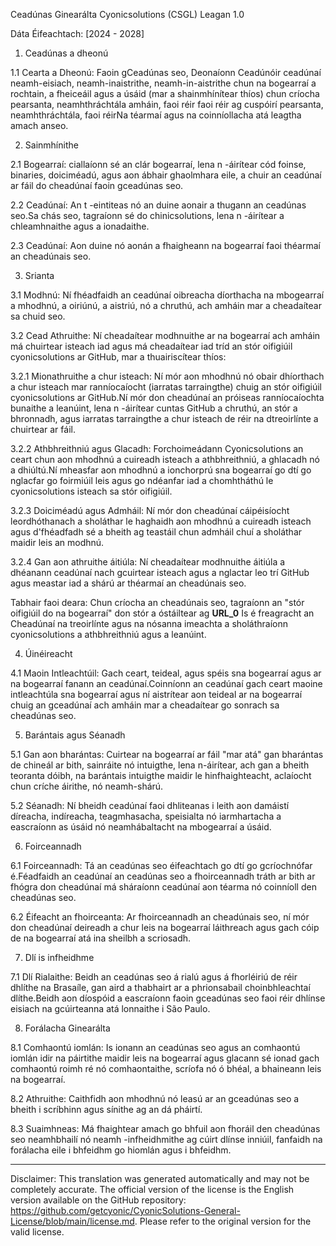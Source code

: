 Ceadúnas Ginearálta Cyonicsolutions (CSGL)
Leagan 1.0

Dáta Éifeachtach: [2024 - 2028]

1. Ceadúnas a dheonú

1.1 Cearta a Dheonú: Faoin gCeadúnas seo, Deonaíonn Ceadúnóir ceadúnaí neamh-eisiach, neamh-inaistrithe, neamh-in-aistrithe chun na bogearraí a rochtain, a fheiceáil agus a úsáid (mar a shainmhínítear thíos) chun críocha pearsanta, neamhthráchtála amháin, faoi réir faoi réir ag cuspóirí pearsanta, neamhthráchtála, faoi réirNa téarmaí agus na coinníollacha atá leagtha amach anseo.

2. Sainmhínithe

2.1 Bogearraí: ciallaíonn sé an clár bogearraí, lena n -áirítear cód foinse, binaries, doiciméadú, agus aon ábhair ghaolmhara eile, a chuir an ceadúnaí ar fáil do cheadúnaí faoin gceadúnas seo.

2.2 Ceadúnaí: An t -eintiteas nó an duine aonair a thugann an ceadúnas seo.Sa chás seo, tagraíonn sé do chinicsolutions, lena n -áirítear a chleamhnaithe agus a ionadaithe.

2.3 Ceadúnaí: Aon duine nó aonán a fhaigheann na bogearraí faoi théarmaí an cheadúnais seo.

3. Srianta

3.1 Modhnú: Ní fhéadfaidh an ceadúnaí oibreacha díorthacha na mbogearraí a mhodhnú, a oiriúnú, a aistriú, nó a chruthú, ach amháin mar a cheadaítear sa chuid seo.

3.2 Cead Athruithe: Ní cheadaítear modhnuithe ar na bogearraí ach amháin má chuirtear isteach iad agus má cheadaítear iad tríd an stór oifigiúil cyonicsolutions ar GitHub, mar a thuairiscítear thíos:

3.2.1 Mionathruithe a chur isteach: Ní mór aon mhodhnú nó obair dhíorthach a chur isteach mar ranníocaíocht (iarratas tarraingthe) chuig an stór oifigiúil cyonicsolutions ar GitHub.Ní mór don cheadúnaí an próiseas ranníocaíochta bunaithe a leanúint, lena n -áirítear cuntas GitHub a chruthú, an stór a bhronnadh, agus iarratas tarraingthe a chur isteach de réir na dtreoirlínte a chuirtear ar fáil.

3.2.2 Athbhreithniú agus Glacadh: Forchoimeádann Cyonicsolutions an ceart chun aon mhodhnú a cuireadh isteach a athbhreithniú, a ghlacadh nó a dhiúltú.Ní mheasfar aon mhodhnú a ionchorprú sna bogearraí go dtí go nglacfar go foirmiúil leis agus go ndéanfar iad a chomhtháthú le cyonicsolutions isteach sa stór oifigiúil.

3.2.3 Doiciméadú agus Admháil: Ní mór don cheadúnaí cáipéisíocht leordhóthanach a sholáthar le haghaidh aon mhodhnú a cuireadh isteach agus d'fhéadfadh sé a bheith ag teastáil chun admháil chuí a sholáthar maidir leis an modhnú.

3.2.4 Gan aon athruithe áitiúla: Ní cheadaítear modhnuithe áitiúla a dhéanann ceadúnaí nach gcuirtear isteach agus a nglactar leo trí GitHub agus meastar iad a shárú ar théarmaí an cheadúnais seo.

Tabhair faoi deara: Chun críocha an cheadúnais seo, tagraíonn an "stór oifigiúil do na bogearraí" don stór a óstáiltear ag __URL_0__ Is é freagracht an Cheadúnaí na treoirlínte agus na nósanna imeachta a sholáthraíonn cyonicsolutions a athbhreithniú agus a leanúint.

4. Úinéireacht

4.1 Maoin Intleachtúil: Gach ceart, teideal, agus spéis sna bogearraí agus ar na bogearraí fanann an ceadúnaí.Coinníonn an ceadúnaí gach ceart maoine intleachtúla sna bogearraí agus ní aistrítear aon teideal ar na bogearraí chuig an gceadúnaí ach amháin mar a cheadaítear go sonrach sa cheadúnas seo.

5. Barántais agus Séanadh

5.1 Gan aon bharántas: Cuirtear na bogearraí ar fáil "mar atá" gan bharántas de chineál ar bith, sainráite nó intuigthe, lena n-áirítear, ach gan a bheith teoranta dóibh, na barántais intuigthe maidir le hinfhaighteacht, aclaíocht chun críche áirithe, nó neamh-shárú.

5.2 Séanadh: Ní bheidh ceadúnaí faoi dhliteanas i leith aon damáistí díreacha, indíreacha, teagmhasacha, speisialta nó iarmhartacha a eascraíonn as úsáid nó neamhábaltacht na mbogearraí a úsáid.

6. Foirceannadh

6.1 Foirceannadh: Tá an ceadúnas seo éifeachtach go dtí go gcríochnófar é.Féadfaidh an ceadúnaí an ceadúnas seo a fhoirceannadh tráth ar bith ar fhógra don cheadúnaí má sháraíonn ceadúnaí aon téarma nó coinníoll den cheadúnas seo.

6.2 Éifeacht an fhoirceanta: Ar fhoirceannadh an cheadúnais seo, ní mór don cheadúnaí deireadh a chur leis na bogearraí láithreach agus gach cóip de na bogearraí atá ina sheilbh a scriosadh.

7. Dlí is infheidhme

7.1 Dlí Rialaithe: Beidh an ceadúnas seo á rialú agus á fhorléiriú de réir dhlíthe na Brasaíle, gan aird a thabhairt ar a phrionsabail choinbhleachtaí dlíthe.Beidh aon díospóid a eascraíonn faoin gceadúnas seo faoi réir dhlínse eisiach na gcúirteanna atá lonnaithe i São Paulo.

8. Forálacha Ginearálta

8.1 Comhaontú iomlán: Is ionann an ceadúnas seo agus an comhaontú iomlán idir na páirtithe maidir leis na bogearraí agus glacann sé ionad gach comhaontú roimh ré nó comhaontaithe, scríofa nó ó bhéal, a bhaineann leis na bogearraí.

8.2 Athruithe: Caithfidh aon mhodhnú nó leasú ar an gceadúnas seo a bheith i scríbhinn agus sínithe ag an dá pháirtí.

8.3 Suaimhneas: Má fhaightear amach go bhfuil aon fhoráil den cheadúnas seo neamhbhailí nó neamh -infheidhmithe ag cúirt dlínse inniúil, fanfaidh na forálacha eile i bhfeidhm go hiomlán agus i bhfeidhm.

---
Disclaimer: This translation was generated automatically and may not be completely accurate. The official version of the license is the English version available on the GitHub repository: https://github.com/getcyonic/CyonicSolutions-General-License/blob/main/license.md. Please refer to the original version for the valid license.